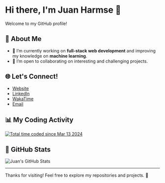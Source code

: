# Hi there, I'm Juan Harmse 👋

Welcome to my GitHub profile!

## 🚀 About Me

- 🔭 I’m currently working on **full-stack web development** and improving my knowledge on **machine learning**.
- 👯 I’m open to collaborating on interesting and challenging projects.

## 🌐 Let's Connect!
- [Website](http://localhost:5173)
- [LinkedIn](https://www.linkedin.com/in/juanharmse)
- [WakaTime](https://wakatime.com/@Juan_Harmse)
- [Email](mailto:juanharmse1@gmail.com)

## 📊 My Coding Activity

<a href="https://wakatime.com/@018e38c4-08b1-4122-a35f-e35f4e6a0fe5">
  <img src="https://wakatime.com/badge/user/018e38c4-08b1-4122-a35f-e35f4e6a0fe5.svg" alt="Total time coded since Mar 13 2024" />
</a>

## 🌟 GitHub Stats

![Juan's GitHub Stats](https://github-readme-stats.vercel.app/api?username=HarmseJ&show_icons=true&hide=prs&count_private=true&hide_title=true&theme=radical)

---

Thanks for visiting! Feel free to explore my repositories and projects. 🚀
